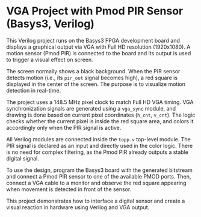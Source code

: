 # VGA Project with Pmod PIR Sensor (Basys3, Verilog)

This Verilog project runs on the Basys3 FPGA development board and displays a graphical output via VGA with Full HD resolution (1920x1080). A motion sensor (Pmod PIR) is connected to the board and its output is used to trigger a visual effect on screen.

The screen normally shows a black background. When the PIR sensor detects motion (i.e., its `pir_out` signal becomes high), a red square is displayed in the center of the screen. The purpose is to visualize motion detection in real-time.

The project uses a 148.5 MHz pixel clock to match Full HD VGA timing. VGA synchronization signals are generated using a `vga_sync` module, and drawing is done based on current pixel coordinates (`h_cnt`, `v_cnt`). The logic checks whether the current pixel is inside the red square area, and colors it accordingly only when the PIR signal is active.

All Verilog modules are connected inside the `topp.v` top-level module. The PIR signal is declared as an input and directly used in the color logic. There is no need for complex filtering, as the Pmod PIR already outputs a stable digital signal.

To use the design, program the Basys3 board with the generated bitstream and connect a Pmod PIR sensor to one of the available PMOD ports. Then, connect a VGA cable to a monitor and observe the red square appearing when movement is detected in front of the sensor.

This project demonstrates how to interface a digital sensor and create a visual reaction in hardware using Verilog and VGA output.
